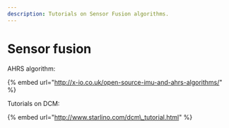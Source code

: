 ```yaml
---
description: Tutorials on Sensor Fusion algorithms.
---
```


# Sensor fusion

AHRS algorithm:

{% embed url="http://x-io.co.uk/open-source-imu-and-ahrs-algorithms/" %}

Tutorials on DCM:

{% embed url="http://www.starlino.com/dcm\_tutorial.html" %}

